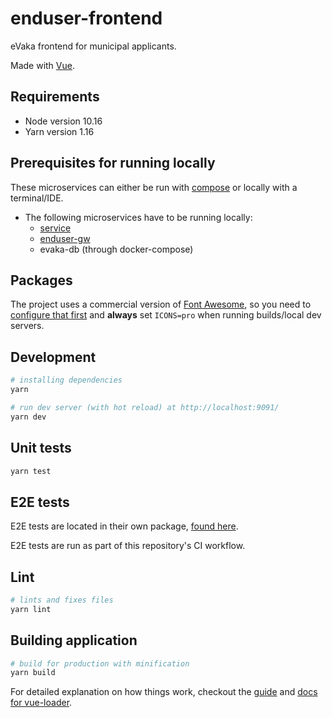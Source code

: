 <!--
SPDX-FileCopyrightText: 2017-2020 City of Espoo

SPDX-License-Identifier: LGPL-2.1-or-later
-->

# enduser-frontend

eVaka frontend for municipal applicants.

Made with [Vue](https://vuejs.org/).

## Requirements

* Node version 10.16
* Yarn version 1.16

## Prerequisites for running locally

These microservices can either be run with [compose](../../../compose/README.md) or locally with a terminal/IDE.

* The following microservices have to be running locally:
  * [service](../../../service/README.md)
  * [enduser-gw](../../../apigw/README.md)
  * evaka-db (through docker-compose)

## Packages

The project uses a commercial version of [Font Awesome](https://fontawesome.com/),
so you need to [configure that first](../README.md#using-pro-icons)
and **always** set `ICONS=pro` when running builds/local dev servers.

## Development

```sh
# installing dependencies
yarn

# run dev server (with hot reload) at http://localhost:9091/
yarn dev
```

## Unit tests

```sh
yarn test
```

## E2E tests

E2E tests are located in their own package, [found here](../../e2e-test/README.md).

E2E tests are run as part of this repository's CI workflow.

## Lint

```sh
# lints and fixes files
yarn lint
```

## Building application

```sh
# build for production with minification
yarn build
```

For detailed explanation on how things work, checkout the [guide](http://vuejs-templates.github.io/webpack/) and [docs for vue-loader](http://vuejs.github.io/vue-loader).
